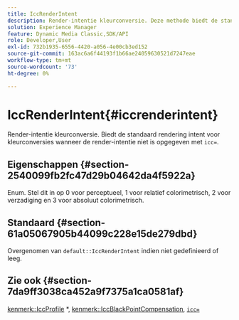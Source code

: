 ```yaml
---
title: IccRenderIntent
description: Render-intentie kleurconversie. Deze methode biedt de standaard rendering intent voor kleurconversies wanneer ` icc=` niet is opgegeven voor de render-intentie.
solution: Experience Manager
feature: Dynamic Media Classic,SDK/API
role: Developer,User
exl-id: 732b1935-6556-4420-a056-4e00cb3ed152
source-git-commit: 163ac6a6f44193f1b66ae24059630521d7247eae
workflow-type: tm+mt
source-wordcount: '73'
ht-degree: 0%

---
```


# IccRenderIntent{#iccrenderintent}

Render-intentie kleurconversie. Biedt de standaard rendering intent voor kleurconversies wanneer de render-intentie niet is opgegeven met `icc=`.

## Eigenschappen {#section-2540099fb2fc47d29b04642da4f5922a}

Enum. Stel dit in op 0 voor perceptueel, 1 voor relatief colorimetrisch, 2 voor verzadiging en 3 voor absoluut colorimetrisch.

## Standaard {#section-61a05067905b44099c228e15de279dbd}

Overgenomen van `default::IccRenderIntent` indien niet gedefinieerd of leeg.

## Zie ook {#section-7da9ff3038ca452a9f7375a1ca0581af}

[kenmerk::IccProfile](../../../../../is-api/image-catalog/image-serving-api-ref/c-image-catalog-reference/c-attributes-reference/r-iccprofilecmyk.md#reference-db89f9dac33e447cadb359ec1ba27ee0) &#42;, [kenmerk::IccBlackPointCompensation](../../../../../is-api/image-catalog/image-serving-api-ref/c-image-catalog-reference/c-attributes-reference/r-iccblackpointcompensation.md#reference-357626375ee140d1807f0c05171c733f), [`icc=`](../../../../../is-api/http-ref/image-serving-api-ref/c-http-protocol-reference/c-command-reference/r-icc.md#reference-182b5679e21e4df3b4d330535a5a7517)
